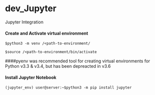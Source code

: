 # dev_Jupyter
Jupyter Integration

#### Create and Activate virtual environment
`$python3 -m venv /<path-to-environment/`<br/>

`$source /<path-to-environment/bin/activate`<br/>

####pyenv was recommended tool for creating virtual environments for Python v3.3 & v3.4, but has been depreacted in v3.6

#### Install Jupyter Notebook
`(jupyter_env) user@server:~$python3 -m pip install jupyter`<br/>

